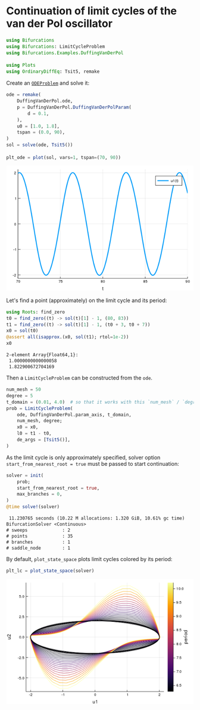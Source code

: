 
<a id='Continuation-of-limit-cycles-of-the-van-der-Pol-oscillator-1'></a>

# Continuation of limit cycles of the van der Pol oscillator


```julia
using Bifurcations
using Bifurcations: LimitCycleProblem
using Bifurcations.Examples.DuffingVanDerPol

using Plots
using OrdinaryDiffEq: Tsit5, remake
```


Create an [`ODEProblem`][ODEProblem] and solve it:


[ODEProblem]: http://docs.juliadiffeq.org/latest/tutorials/ode_example.html


```julia
ode = remake(
    DuffingVanDerPol.ode,
    p = DuffingVanDerPol.DuffingVanDerPolParam(
        d = 0.1,
    ),
    u0 = [1.0, 1.8],
    tspan = (0.0, 90),
)
sol = solve(ode, Tsit5())

plt_ode = plot(sol, vars=1, tspan=(70, 90))
```


![](van_der_pol-ode.png)


Let's find a point (approximately) on the limit cycle and its period:


```julia
using Roots: find_zero
t0 = find_zero((t) -> sol(t)[1] - 1, (80, 83))
t1 = find_zero((t) -> sol(t)[1] - 1, (t0 + 3, t0 + 7))
x0 = sol(t0)
@assert all(isapprox.(x0, sol(t1); rtol=1e-2))
x0
```

```
2-element Array{Float64,1}:
 1.0000000000000058
 1.822900672704169
```


Then a `LimitCycleProblem` can be constructed from the `ode`.


```julia
num_mesh = 50
degree = 5
t_domain = (0.01, 4.0)  # so that it works with this `num_mesh` / `degree`
prob = LimitCycleProblem(
    ode, DuffingVanDerPol.param_axis, t_domain,
    num_mesh, degree;
    x0 = x0,
    l0 = t1 - t0,
    de_args = [Tsit5()],
)
```


As the limit cycle is only approximately specified, solver option `start_from_nearest_root = true` must be passed to start continuation:


```julia
solver = init(
    prob;
    start_from_nearest_root = true,
    max_branches = 0,
)
@time solve!(solver)
```

```
 11.230765 seconds (10.22 M allocations: 1.320 GiB, 10.61% gc time)
BifurcationSolver <Continuous>
# sweeps             : 2
# points             : 35
# branches           : 1
# saddle_node        : 1
```


By default, `plot_state_space` plots limit cycles colored by its period:


```julia
plt_lc = plot_state_space(solver)
```


![](van_der_pol-lc.png)


